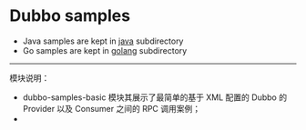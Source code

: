 # Dubbo samples

* Java samples are kept in [java](https://github.com/apache/dubbo-samples/tree/master/java) subdirectory
* Go samples are kept in [golang](https://github.com/apache/dubbo-samples/tree/master/golang) subdirectory

---

模块说明：

- dubbo-samples-basic 模块其展示了最简单的基于 XML 配置的 Dubbo 的 Provider 以及 Consumer 之间的 RPC 调用案例；
- 